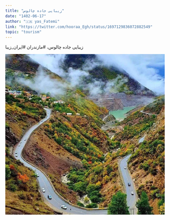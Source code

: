 ```yaml
---
title: "زیبایی جاده چالوس"
date: "1402-06-17"
author: "🇮🇷 yas_Fatemi"
link: "https://twitter.com/hooraa_Egh/status/1697129836072882549"
topic: "tourism"
---
```


زیبایی جاده چالوس،
#مازندران
#ایران_زیبا

![زیبایی جاده چالوس](./Jadeh-Chalous.webp)
